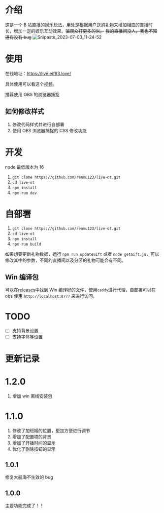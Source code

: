 # 介绍

这是一个 B 站直播的娱乐玩法，用处是根据用户送的礼物来增加相应的直播时长，增加一定的娱乐互动效果。~~骗观众打更多的米。~~ ~~我的直播间没人，我也不知道有没有 bug~~
![Snipaste_2023-07-03_11-24-52](https://github.com/renmu123/live-ot/assets/26896790/6c6c3070-97fb-4bad-af0e-a187421c78f0)

# 使用

在线地址：https://live.eif93.love/

具体使用可以看这个[视频](https://www.bilibili.com/video/BV1RV4y1y7V6/)。

推荐使用 OBS 的浏览器捕捉

## 如何修改样式

1. 修改代码样式并进行自部署
2. 使用 OBS 浏览器捕捉的 CSS 修改功能

# 开发

node 最低版本为 16

1. `git clone https://github.com/renmu123/live-ot.git`
2. `cd live-ot`
3. `npm install`
4. `npm run dev`

# 自部署

1. `git clone https://github.com/renmu123/live-ot.git`
2. `cd live-ot`
3. `npm install`
4. `npm run build`

如果想要更新礼物数据，运行 `npm run updateGift` 或者 `node getGift.js`，可以修改其中的参数，不同的直播间以及分区的礼物可能会有不同。

## Win 编译包

可以在[releases](https://github.com/renmu123/live-ot/releases)中找到 Win 编译好的文件，使用`caddy`进行代理，自部署可以在 obs 使用 `http://localhost:8777` 来进行访问。

# TODO

- [ ] 支持背景设置
- [ ] 支持字体等设置

# 更新记录

# 1.2.0

1. 增加 win 离线安装包

# 1.1.0

1. 修改了加班姬的位置，更加方便进行调节
2. 增加了配置项的背景
3. 增加了开播时间的显示
4. 优化了删除按钮的显示

## 1.0.1

修复大航海不生效的 bug

## 1.0.0

主要功能完成了！！
